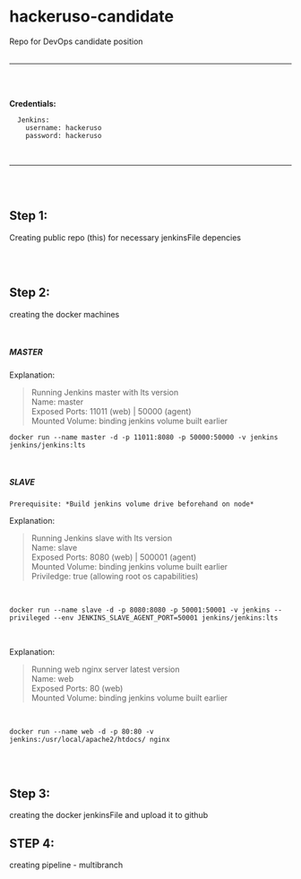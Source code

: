 # hackeruso-candidate
Repo for DevOps candidate position
<br/><br/>

----------
<br/><br/>

**Credentials:**
```
  Jenkins:
    username: hackeruso
    password: hackeruso

```
<br/>

----------
<br/><br/>

## Step 1:

Creating public repo (this) for necessary jenkinsFile depencies

<br/><br/>

## Step 2:

creating the docker machines

<br />

#####  *MASTER*

Explanation:<br />
> Running Jenkins master with lts version<br />
  Name: master<br />
  Exposed Ports: 11011 (web) | 50000 (agent)<br />
  Mounted Volume: binding jenkins volume built earlier<br />

```
docker run --name master -d -p 11011:8080 -p 50000:50000 -v jenkins jenkins/jenkins:lts
```

<br />

##### *SLAVE*

`Prerequisite: *Build jenkins volume drive beforehand on node*`

Explanation:<br />
> Running Jenkins slave with lts version<br />
  Name: slave<br />
  Exposed Ports: 8080 (web) | 500001 (agent)<br />
  Mounted Volume: binding jenkins volume built earlier<br />
  Priviledge: true (allowing root os capabilities)<br />

<br />

```
docker run --name slave -d -p 8080:8080 -p 50001:50001 -v jenkins --privileged --env JENKINS_SLAVE_AGENT_PORT=50001 jenkins/jenkins:lts
```

<br />

Explanation:<br />
> Running web nginx server latest version<br />
  Name: web<br />
  Exposed Ports: 80 (web)<br />
  Mounted Volume: binding jenkins volume built earlier<br />

<br />

```
docker run --name web -d -p 80:80 -v jenkins:/usr/local/apache2/htdocs/ nginx
```

<br/><br/>

## Step 3:

creating the docker jenkinsFile and upload it to github

## STEP 4:

creating pipeline  - multibranch